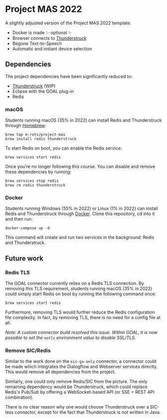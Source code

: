 # Project MAS 2022

A slightly adjusted version of the Project MAS 2022 template.

- Docker is made ✨ optional ✨
- Browser connects to [Thunderstruck](https://github.com/m-rots/thunderstruck)
- Begone Text-to-Speech
- Automatic and instant device selection

## Dependencies

The project dependencies have been significantly reduced to:

- [Thunderstruck](https://github.com/m-rots/thunderstruck) (WIP)
- Eclipse with the GOAL plug-in
- Redis

### macOS

Students running macOS (35% in 2022) can install Redis and Thunderstruck through [Homebrew](https://brew.sh):

```
brew tap m-rots/project-mas
brew install redis thunderstruck
```

To start Redis on boot, you can enable the Redis service:

```
brew services start redis
```

Once you're no longer following this course. You can disable and remove these dependencies by running:

```
brew services stop redis
brew rm redis thunderstruck
```

### Docker

Students running Windows (55% in 2022) or Linux (1% in 2022) can install Redis and Thunderstruck through [Docker](https://www.docker.com/get-started).
Clone this repository, cd into it and then run:

```
docker-compose up -d
```

This command will create and run two services in the background: Redis and Thunderstruck.

## Future work

### Redis TLS

The GOAL connector currently relies on a Redis TLS connection.
By removing this TLS requirement, students running macOS (35% in 2022) could simply start Redis on boot by running the following command once:

```
brew services start redis
```

Furthermore, removing TLS would further reduce the Redis configuration file complexity.
In fact, by removing TLS, there is no need for a config file at all.

_Note: A custom connector build resolved this issue. Within GOAL, it is now possible to set the `notls` environment value to disable SSL/TLS._

### Remove SIC/Redis

Similar to the work done on the `eis-ga-only` connector, a connector could be made which integrates the Dialogflow and Webserver services directly.
This would remove all dependencies from the project.

Similarly, one could only remove Redis/SIC from the picture.
The only remaining dependency would be Thunderstruck, which could replace Redis's Pub/Sub by offering a WebSocket-based API (or SSE + REST API combination).

There is no clear reason why one would choose Thunderstruck over a SIC-less connector, except for the fact that Thunderstruck is not written in Java.